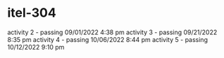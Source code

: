 # itel-304

activity 2 - passing 09/01/2022 4:38 pm
activity 3 - passing 09/21/2022 8:35 pm
activity 4 - passing 10/06/2022 8:44 pm
activity 5 - passing 10/12/2022 9:10 pm

